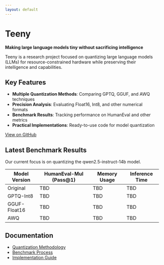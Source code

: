 ```yaml
---
layout: default
---
```


# Teeny

**Making large language models tiny without sacrificing intelligence**

Teeny is a research project focused on quantizing large language models (LLMs) for resource-constrained hardware while preserving their intelligence and capabilities.

## Key Features

- **Multiple Quantization Methods**: Comparing GPTQ, GGUF, and AWQ techniques
- **Precision Analysis**: Evaluating Float16, Int8, and other numerical formats
- **Benchmark Results**: Tracking performance on HumanEval and other metrics
- **Practical Implementations**: Ready-to-use code for model quantization

[View on GitHub](https://github.com/your-username/teeny)

## Latest Benchmark Results

Our current focus is on quantizing the qwen2.5-instruct-14b model.

| Model Version | HumanEval-Mul (Pass@1) | Memory Usage | Inference Time |
|---------------|------------------------|--------------|----------------|
| Original      | TBD                    | TBD          | TBD            |
| GPTQ-Int8     | TBD                    | TBD          | TBD            |
| GGUF-Float16  | TBD                    | TBD          | TBD            |
| AWQ           | TBD                    | TBD          | TBD            |

## Documentation

- [Quantization Methodology](./docs/methodology.html)
- [Benchmark Process](./docs/benchmarks.html)
- [Implementation Guide](./docs/implementation.html)
